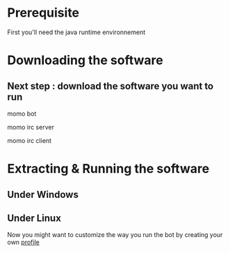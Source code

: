 # Prerequisite #

First you'll need the java runtime environnement


# Downloading the software #
## Next step : download the software you want to run ##
momo bot

momo irc server

momo irc client

# Extracting & Running the software #
## Under Windows ##

## Under Linux ##


Now you might want to customize the way you run the bot by creating your own [profile](profile.md)